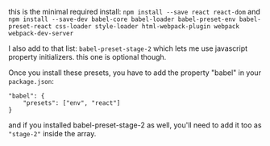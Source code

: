 
this is the minimal required install:
`npm install --save react react-dom`
and 
`npm install --save-dev babel-core babel-loader babel-preset-env babel-preset-react css-loader style-loader html-webpack-plugin webpack webpack-dev-server`

I also add to that list: `babel-preset-stage-2` which lets me use javascript property initializers. this one is optional though.

Once you install these presets, you have to add the property "babel" in your `package.json`:
```
"babel": {
	"presets": ["env", "react"]
}
```
and if you installed babel-preset-stage-2 as well, you'll need to add it too as `"stage-2"` inside the array.
